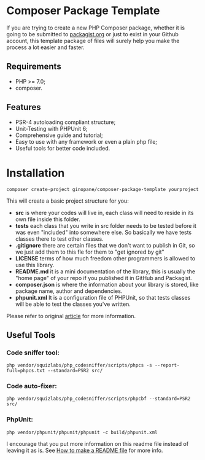 # Composer Package Template

If you are trying to create a new PHP Composer package, whether it is going to be submitted to [packagist.org](packagist.org) 
or just to exist in your Github account, this template package of files will surely help you make the process a lot easier 
and faster.

## Requirements

* PHP >= 7.0;
* composer.

## Features

* PSR-4 autoloading compliant structure;
* Unit-Testing with PHPUnit 6;
* Comprehensive guide and tutorial;
* Easy to use with any framework or even a plain php file;
* Useful tools for better code included.

Installation
============

    composer create-project ginopane/composer-package-template yourproject
    
This will create a basic project structure for you:

* **src** is where your codes will live in, each class will need to reside in its own file inside this folder.
* **tests** each class that you write in src folder needs to be tested before it was even "included" into somewhere else. So basically we have tests classes there to test other classes.
* **.gitignore** there are certain files that we don't want to publish in Git, so we just add them to this fle for them to "get ignored by git"
* **LICENSE** terms of how much freedom other programmers is allowed to use this library.
* **README.md** it is a mini documentation of the library, this is usually the "home page" of your repo if you published it in GitHub and Packagist.
* **composer.json** is where the information about your library is stored, like package name, author and dependencies.
* **phpunit.xml** It is a configuration file of PHPUnit, so that tests classes will be able to test the classes you've written.

Please refer to original [article](http://www.darwinbiler.com/creating-composer-package-library/) for more information.

## Useful Tools

### Code sniffer tool:

 ```php vendor/squizlabs/php_codesniffer/scripts/phpcs -s --report-full=phpcs.txt --standard=PSR2 src/```

### Code auto-fixer:

 ```php vendor/squizlabs/php_codesniffer/scripts/phpcbf --standard=PSR2 src/```    
 
### PhpUnit:

 ```php vendor/phpunit/phpunit/phpunit -c build/phpunit.xml```

I encourage that you put more information on this readme file instead of leaving it as is. See [How to make a README file](http://www.darwinbiler.com/designing-and-making-the-readme-file-for-your-github-repository/) for more info.
